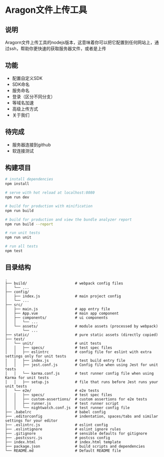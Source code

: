 <!-- # blank-admin 通用后台管理系统

## 说明
通用后台管理项目, 直接改了项目名字就可以使用的后台管理系统. 

## 技术说明
- 框架: 使用 vue
- 状态管理: vuex
- 路由管理: vue-route
- UI 框架: Element [ui文档]( http://element-cn.eleme.io/#/zh-CN)
- 字体图标库: font-awesome [在线地址](http://www.fontawesome.com.cn/faicons/) -->
# Aragon文件上传工具
## 说明
Aragorn文件上传工具的nodejs版本，这意味着你可以把它配置到任何网站上，通过ssh，帮助你更快速的获取服务器文件，或者是上传
## 功能
- 配置自定义SDK
- SDK命名
- 服务命名
- 登录（区分不同分支）
- 等域名加速
- 高级上传方式
- 关于我们
## 待完成
- 服务器连接到github
- 软连接测试
## 构建项目

``` bash
# install dependencies
npm install

# serve with hot reload at localhost:8080
npm run dev

# build for production with minification
npm run build

# build for production and view the bundle analyzer report
npm run build --report

# run unit tests
npm run unit

# run all tests
npm test
```

## 目录结构
```angular2html
.
├── build/                      # webpack config files
│   └── ...
├── config/
│   ├── index.js                # main project config
│   └── ...
├── src/
│   ├── main.js                 # app entry file
│   ├── App.vue                 # main app component
│   ├── components/             # ui components
│   │   └── ...
│   └── assets/                 # module assets (processed by webpack)
│       └── ...
├── static/                     # pure static assets (directly copied)
├── test/
│   └── unit/                   # unit tests
│   │   ├── specs/              # test spec files
│   │   ├── eslintrc            # config file for eslint with extra settings only for unit tests
│   │   ├── index.js            # test build entry file
│   │   ├── jest.conf.js        # Config file when using Jest for unit tests
│   │   └── karma.conf.js       # test runner config file when using Karma for unit tests
│   │   ├── setup.js            # file that runs before Jest runs your unit tests
│   └── e2e/                    # e2e tests
│   │   ├── specs/              # test spec files
│   │   ├── custom-assertions/  # custom assertions for e2e tests
│   │   ├── runner.js           # test runner script
│   │   └── nightwatch.conf.js  # test runner config file
├── .babelrc                    # babel config
├── .editorconfig               # indentation, spaces/tabs and similar settings for your editor
├── .eslintrc.js                # eslint config
├── .eslintignore               # eslint ignore rules
├── .gitignore                  # sensible defaults for gitignore
├── .postcssrc.js               # postcss config
├── index.html                  # index.html template
├── package.json                # build scripts and dependencies
└── README.md                   # Default README file
```

